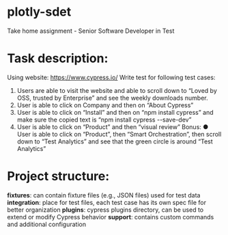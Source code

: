 # plotly-sdet
Take home assignment - Senior Software Developer in Test

# Task description:
Using website: https://www.cypress.io/
Write test for following test cases:
1. Users are able to visit the website and able to scroll down to “Loved by OSS,
trusted by Enterprise” and see the weekly downloads number.
2. User is able to click on Company and then on “About Cypress”
3. User is able to click on “Install” and then on “npm install cypress” and make sure
the copied text is “npm install cypress --save-dev”
4. User is able to click on “Product” and then “visual review”
Bonus:
● User is able to click on “Product”, then “Smart Orchestration”, then scroll down to
“Test Analytics” and see that the green circle is around “Test Analytics”

# Project structure:
**fixtures**: 
can contain fixture files (e.g., JSON files) used for test data
**integration**: 
place for test files, each test case has its own spec file for better organization
**plugins**: 
cypress plugins directory, can be used to extend or modify Cypress behavior
**support**: 
contains custom commands and additional configuration
